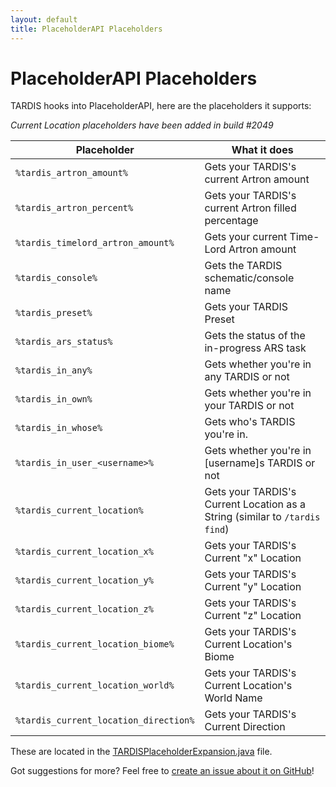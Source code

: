 ```yaml
---
layout: default
title: PlaceholderAPI Placeholders
---
```


# PlaceholderAPI Placeholders

TARDIS hooks into PlaceholderAPI, here are the placeholders it supports:

_Current Location placeholders have been added in build #2049_

| Placeholder                           | What it does                                                                |
|---------------------------------------|-----------------------------------------------------------------------------|
| `%tardis_artron_amount%`              | Gets your TARDIS's current Artron amount                                    |
| `%tardis_artron_percent%`             | Gets your TARDIS's current Artron filled percentage                         |
| `%tardis_timelord_artron_amount%`     | Gets your current Time-Lord Artron amount                                   |
| `%tardis_console%`                    | Gets the TARDIS schematic/console name                                      |
| `%tardis_preset%`                     | Gets your TARDIS Preset                                                     |
| `%tardis_ars_status%`                 | Gets the status of the in-progress ARS task                                 |
| `%tardis_in_any%`                     | Gets whether you're in any TARDIS or not                                    |
| `%tardis_in_own%`                     | Gets whether you're in your TARDIS or not                                   |
| `%tardis_in_whose%`                   | Gets who's TARDIS you're in.                                                |
| `%tardis_in_user_<username>%`         | Gets whether you're in [username]s TARDIS or not                            |
| `%tardis_current_location%`           | Gets your TARDIS's Current Location as a String (similar to `/tardis find`) |
| `%tardis_current_location_x%`         | Gets your TARDIS's Current "x" Location                                     |
| `%tardis_current_location_y%`         | Gets your TARDIS's Current "y" Location                                     |
| `%tardis_current_location_z%`         | Gets your TARDIS's Current "z" Location                                     |
| `%tardis_current_location_biome%`     | Gets your TARDIS's Current Location's Biome                                 |
| `%tardis_current_location_world%`     | Gets your TARDIS's Current Location's World Name                            |
| `%tardis_current_location_direction%` | Gets your TARDIS's Current Direction                                        |

These are located in
the [TARDISPlaceholderExpansion.java](https://github.com/eccentricdevotion/TARDIS/blob/master/Core/src/main/java/me/eccentric_nz/TARDIS/placeholders/TARDISPlaceholderExpansion.java)
file.

Got suggestions for more? Feel free
to [create an issue about it on GitHub](<https://github.com/eccentricdevotion/TARDIS/issues/new?assignees=&labels=&template=feature_request.md&title=Add more placeholders>)!
